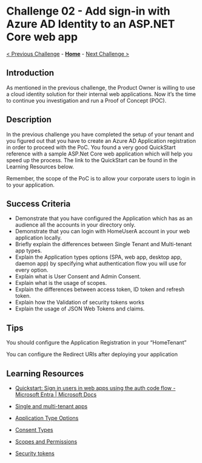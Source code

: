 # Challenge 02 - Add sign-in with Azure AD Identity to an ASP.NET Core web app

 [< Previous Challenge](./Challenge_D1_01.md) - **[Home](../README.md)** - [Next Challenge >](./Challenge_D1_03.md)

## Introduction

As mentioned in the previous challenge, the Product Owner is willing to use a cloud identity solution for their internal web applications. Now it’s the time to continue you investigation and run a Proof of Concept (POC).

## Description

In the previous challenge you have completed the setup of your tenant and you figured out that you have to create an Azure AD Application registration in order to proceed with the PoC. You found a very good QuickStart reference with a sample ASP.Net Core web application which will help you speed up the process. The link to the QuickStart can be found in the Learning Resources below.

Remember, the scope of the PoC is to allow your corporate users to login in to your application.

## Success Criteria

- Demonstrate that you have configured the Application which has as an audience all the accounts in your directory only.
- Demonstrate that you can login with HomeUserA account in your web application locally.
- Briefly explain the differences between Single Tenant and Multi-tenant app types.
- Explain the Application types options (SPA, web app, desktop app, daemon app) by specifying what authentication flow you will use for every option.
- Explain what is User Consent and Admin Consent.
- Explain what is the usage of scopes.
- Explain the differences between access token, ID token and refresh token.
- Explain how the Validation of security tokens works
- Explain the usage of JSON Web Tokens and claims.

## Tips

You should configure the Application Registration in your “HomeTenant”

You can configure the Redirect URIs after deploying your application

## Learning Resources

- [Quickstart: Sign in users in web apps using the auth code flow - Microsoft Entra | Microsoft Docs](https://docs.microsoft.com/en-us/azure/active-directory/develop/web-app-quickstart?pivots=devlang-aspnet-core)

- [Single and multi-tenant apps](https://docs.microsoft.com/en-us/azure/active-directory/develop/single-and-multi-tenant-apps)

- [Application Type Options](https://docs.microsoft.com/en-us/azure/active-directory/develop/authentication-flows-app-scenarios#scenarios-and-supported-authentication-flows)

- [Consent Types](https://docs.microsoft.com/en-us/azure/active-directory/develop/v2-permissions-and-consent#consent-types)

- [Scopes and Permissions](https://docs.microsoft.com/en-us/azure/active-directory/develop/v2-permissions-and-consent#scopes-and-permissions)

- [Security tokens](https://docs.microsoft.com/en-us/azure/active-directory/develop/security-tokens)
